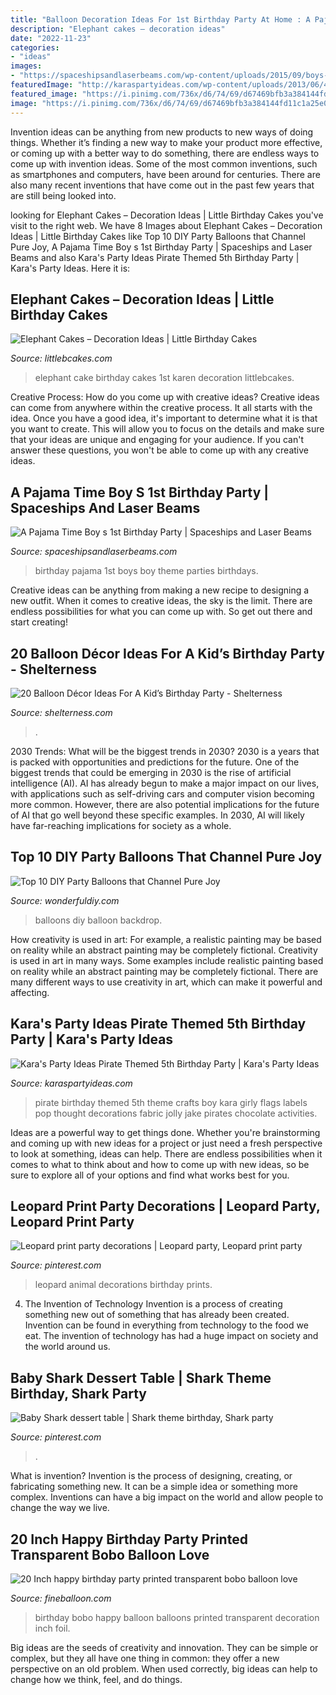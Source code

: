 ```yaml
---
title: "Balloon Decoration Ideas For 1st Birthday Party At Home : A Pajama Time Boy S 1st Birthday Party"
description: "Elephant cakes – decoration ideas"
date: "2022-11-23"
categories:
- "ideas"
images:
- "https://spaceshipsandlaserbeams.com/wp-content/uploads/2015/09/boys-pajama-first-birthday-party-ideas.jpg"
featuredImage: "http://karaspartyideas.com/wp-content/uploads/2013/06/425763_321205421249768_316290841741226_826014_896842115_n.jpg"
featured_image: "https://i.pinimg.com/736x/d6/74/69/d67469bfb3a384144fd11c1a25e028d5.jpg"
image: "https://i.pinimg.com/736x/d6/74/69/d67469bfb3a384144fd11c1a25e028d5.jpg"
---
```



Invention ideas can be anything from new products to new ways of doing things. Whether it’s finding a new way to make your product more effective, or coming up with a better way to do something, there are endless ways to come up with invention ideas. Some of the most common inventions, such as smartphones and computers, have been around for centuries. There are also many recent inventions that have come out in the past few years that are still being looked into.

	

		
looking for Elephant Cakes – Decoration Ideas | Little Birthday Cakes you've visit to the right web. We have 8 Images about Elephant Cakes – Decoration Ideas | Little Birthday Cakes like Top 10 DIY Party Balloons that Channel Pure Joy, A Pajama Time Boy s 1st Birthday Party | Spaceships and Laser Beams and also Kara&#039;s Party Ideas Pirate Themed 5th Birthday Party | Kara&#039;s Party Ideas. Here it is:
		
    
## Elephant Cakes – Decoration Ideas | Little Birthday Cakes

<img loading=lazy src="https://www.littlebcakes.com/wp-content/uploads/2014/05/Elephant-Cake-Images.jpg" onerror="this.onerror=null;this.src='https://tse4.mm.bing.net/th?id=OIP.lzlTJhX1_wAFufW09OdovQHaJ4&amp;pid=15.1';" alt="Elephant Cakes – Decoration Ideas | Little Birthday Cakes">

_Source: littlebcakes.com_

>elephant cake birthday cakes 1st karen decoration littlebcakes. 

	

Creative Process: How do you come up with creative ideas?
Creative ideas can come from anywhere within the creative process. It all starts with the idea. Once you have a good idea, it's important to determine what it is that you want to create. This will allow you to focus on the details and make sure that your ideas are unique and engaging for your audience. If you can't answer these questions, you won't be able to come up with any creative ideas.

    
## A Pajama Time Boy S 1st Birthday Party | Spaceships And Laser Beams

<img loading=lazy src="https://spaceshipsandlaserbeams.com/wp-content/uploads/2015/09/boys-pajama-first-birthday-party-ideas.jpg" onerror="this.onerror=null;this.src='https://tse1.mm.bing.net/th?id=OIP.cn_y7PYZdJxW8wqxzda9zAHaLH&amp;pid=15.1';" alt="A Pajama Time Boy s 1st Birthday Party | Spaceships and Laser Beams">

_Source: spaceshipsandlaserbeams.com_

>birthday pajama 1st boys boy theme parties birthdays. 

	

Creative ideas can be anything from making a new recipe to designing a new outfit. When it comes to creative ideas, the sky is the limit. There are endless possibilities for what you can come up with. So get out there and start creating!

    
## 20 Balloon Décor Ideas For A Kid’s Birthday Party - Shelterness

<img loading=lazy src="https://i.shelterness.com/2017/02/14-cool-modern-balloon-arch-over-the-dessert-table.jpg" onerror="this.onerror=null;this.src='https://tse1.mm.bing.net/th?id=OIP.82jjfqRPFSqlWFgrUWaivAHaLH&amp;pid=15.1';" alt="20 Balloon Décor Ideas For A Kid’s Birthday Party - Shelterness">

_Source: shelterness.com_

>. 

	

2030 Trends: What will be the biggest trends in 2030?
2030 is a years that is packed with opportunities and predictions for the future. One of the biggest trends that could be emerging in 2030 is the rise of artificial intelligence (AI). AI has already begun to make a major impact on our lives, with applications such as self-driving cars and computer vision becoming more common. However, there are also potential implications for the future of AI that go well beyond these specific examples. In 2030, AI will likely have far-reaching implications for society as a whole.

    
## Top 10 DIY Party Balloons That Channel Pure Joy

<img loading=lazy src="https://cdn.wonderfuldiy.com/wp-content/uploads/2017/05/Balloon-backdrop-.jpeg" onerror="this.onerror=null;this.src='https://tse3.mm.bing.net/th?id=OIP.KtYl_DRP3CUrqdsrf30cuwHaLH&amp;pid=15.1';" alt="Top 10 DIY Party Balloons that Channel Pure Joy">

_Source: wonderfuldiy.com_

>balloons diy balloon backdrop. 

	

How creativity is used in art: For example, a realistic painting may be based on reality while an abstract painting may be completely fictional.
Creativity is used in art in many ways. Some examples include realistic painting based on reality while an abstract painting may be completely fictional. There are many different ways to use creativity in art, which can make it powerful and affecting.

    
## Kara&#039;s Party Ideas Pirate Themed 5th Birthday Party | Kara&#039;s Party Ideas

<img loading=lazy src="http://karaspartyideas.com/wp-content/uploads/2013/06/425763_321205421249768_316290841741226_826014_896842115_n.jpg" onerror="this.onerror=null;this.src='https://tse4.mm.bing.net/th?id=OIP.R92yT1N5oGPtPX-qmoZSvwHaLH&amp;pid=15.1';" alt="Kara&#039;s Party Ideas Pirate Themed 5th Birthday Party | Kara&#039;s Party Ideas">

_Source: karaspartyideas.com_

>pirate birthday themed 5th theme crafts boy kara girly flags labels pop thought decorations fabric jolly jake pirates chocolate activities. 

	

Ideas are a powerful way to get things done. Whether you're brainstorming and coming up with new ideas for a project or just need a fresh perspective to look at something, ideas can help. There are endless possibilities when it comes to what to think about and how to come up with new ideas, so be sure to explore all of your options and find what works best for you.

    
## Leopard Print Party Decorations | Leopard Party, Leopard Print Party

<img loading=lazy src="https://i.pinimg.com/originals/94/2b/2c/942b2cfcd1a777dca72b79d1776ff744.jpg" onerror="this.onerror=null;this.src='https://tse1.mm.bing.net/th?id=OIP.UP5vIQyP1nMFlAuS2CQd_wHaJ4&amp;pid=15.1';" alt="Leopard print party decorations | Leopard party, Leopard print party">

_Source: pinterest.com_

>leopard animal decorations birthday prints. 

	

4. The Invention of Technology
Invention is a process of creating something new out of something that has already been created. Invention can be found in everything from technology to the food we eat. The invention of technology has had a huge impact on society and the world around us.

    
## Baby Shark Dessert Table | Shark Theme Birthday, Shark Party

<img loading=lazy src="https://i.pinimg.com/736x/d6/74/69/d67469bfb3a384144fd11c1a25e028d5.jpg" onerror="this.onerror=null;this.src='https://tse3.mm.bing.net/th?id=OIP.os_1F0kJArvwlzIdKq2h7AHaJQ&amp;pid=15.1';" alt="Baby Shark dessert table | Shark theme birthday, Shark party">

_Source: pinterest.com_

>. 

	

What is invention?
Invention is the process of designing, creating, or fabricating something new. It can be a simple idea or something more complex. Inventions can have a big impact on the world and allow people to change the way we live.

    
## 20 Inch Happy Birthday Party Printed Transparent Bobo Balloon Love

<img loading=lazy src="https://fineballoon.com/images/products/202012071004_03.jpg" onerror="this.onerror=null;this.src='https://tse1.mm.bing.net/th?id=OIP.0Z_7AV2O0BOXbAz3TZXa1wHaHa&amp;pid=15.1';" alt="20 Inch happy birthday party printed transparent bobo balloon love">

_Source: fineballoon.com_

>birthday bobo happy balloon balloons printed transparent decoration inch foil. 

	

Big ideas are the seeds of creativity and innovation. They can be simple or complex, but they all have one thing in common: they offer a new perspective on an old problem. When used correctly, big ideas can help to change how we think, feel, and do things.

